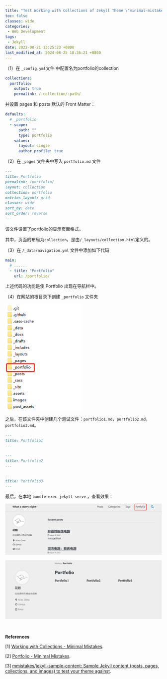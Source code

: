 ```yaml
---
title: "Test Working with Collections of Jekyll Theme \"minimal-mistakes\""
toc: false
classes: wide
categories: 
 - Web Development
tags:
 - Jekyll
date: 2022-08-21 13:25:23 +0800
last_modified_at: 2024-08-25 18:36:21 +0800
---
```


（1）在 `_config.yml`文件 中配置名为portfolio的collection

```yaml
collections:
  portfolio:
    output: true
    permalink: /:collection/:path/
```

并设置  pages 和 posts 默认的 Front Matter：

```yaml
defaults:
  # _portfolio
  - scope:
      path: ""
      type: portfolio
    values:
      layout: single
      author_profile: true
```

（2）在 `_pages` 文件夹中写入 `portfolio.md` 文件

```markdown
---
title: Portfolio
permalink: /portfolio/
layout: collection
collection: portfolio
entries_layout: grid
classes: wide
sort_by: date
sort_order: reverse
---
```

该文件设置了portfolio的显示页面格式。

其中，页面的布局为`collection`，是由`/_layouts/collection.html`定义的。

（3）在 `/_data/navigation.yml` 文件中添加如下代码

```yaml
main:
  # ......
  - title: "Portfolio"
    url: /portfolio/
```

上述代码的功能是使 Portfolio 出现在导航栏中。

（4）在网站的根目录下创建 `_portfolio` 文件夹

![image-20220821124622493](https://github.com/HelloWorld-1017/blog-images/blob/main/migration/img/image-20220821124622493.png?raw=true)

之后，在该文件夹中创建几个测试文件：`portfolio1.md`，`portfolio2.md`，`portfolio3.md`。

```markdown
---
title: Portfolio1
---
```

```markdown
---
title: Portfolio2
---
```

```markdown
---
title: Portfolio3
---
```

最后，在本地 `bundle exec jekyll serve` ，查看效果：

<img src="https://github.com/HelloWorld-1017/blog-images/blob/main/migration/img/image-20220821125002104.png?raw=true" alt="image-20220821125002104"  />

![image-20220821132729171](https://github.com/HelloWorld-1017/blog-images/blob/main/migration/img/image-20220821132729171.png?raw=true)

<br>

**References**

[1] [Working with Collections - Minimal Mistakes](https://mmistakes.github.io/minimal-mistakes/docs/collections/).

[2] [Portfolio - Minimal Mistakes](https://mmistakes.github.io/minimal-mistakes/portfolio/).

[3] [mmistakes/jekyll-sample-content: Sample Jekyll content (posts, pages, collections, and images) to test your theme against](https://github.com/mmistakes/jekyll-sample-content).